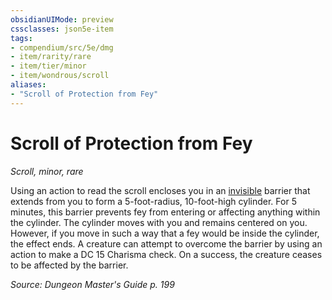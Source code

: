 ```yaml
---
obsidianUIMode: preview
cssclasses: json5e-item
tags:
- compendium/src/5e/dmg
- item/rarity/rare
- item/tier/minor
- item/wondrous/scroll
aliases: 
- "Scroll of Protection from Fey"
---
```

# Scroll of Protection from Fey
*Scroll, minor, rare*  


Using an action to read the scroll encloses you in an [invisible](/3-Mechanics/CLI/rules/conditions.md#invisible) barrier that extends from you to form a 5-foot-radius, 10-foot-high cylinder. For 5 minutes, this barrier prevents fey from entering or affecting anything within the cylinder. The cylinder moves with you and remains centered on you. However, if you move in such a way that a fey would be inside the cylinder, the effect ends. A creature can attempt to overcome the barrier by using an action to make a DC 15 Charisma check. On a success, the creature ceases to be affected by the barrier.

*Source: Dungeon Master's Guide p. 199*